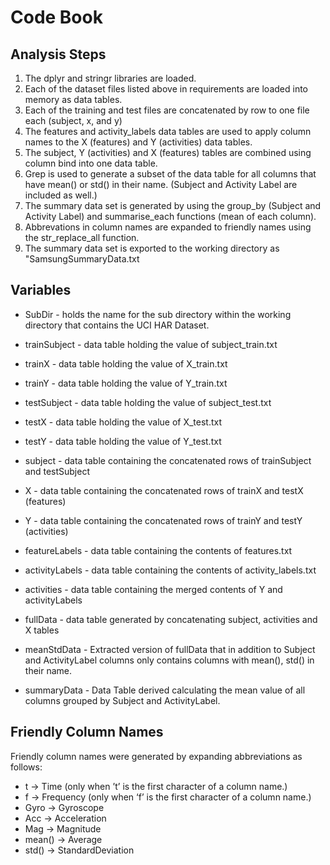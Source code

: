 # Code Book

## Analysis Steps

1. The dplyr and stringr libraries are loaded.
2. Each of the dataset files listed above in requirements are loaded into memory as data tables.
3. Each of the training and test files are concatenated by row to one file each (subject, x, and y)
4. The features and activity\_labels data tables are used to apply column names to the X (features) and Y (activities) data tables.
5. The subject, Y (activities) and X (features) tables are combined using column bind into one data table.
6. Grep is used to generate a subset of the data table for all columns that have mean() or std() in their name.  (Subject and Activity Label are included as well.)
7. The summary data set is generated by using the group\_by (Subject and Activity Label) and summarise\_each functions (mean of each column).
8. Abbrevations in column names are expanded to friendly names using the str\_replace\_all function.
9. The summary data set is exported to the working directory as "SamsungSummaryData.txt

## Variables

* SubDir - holds the name for the sub directory within the working directory that contains the UCI HAR Dataset.

* trainSubject - data table holding the value of subject\_train.txt
* trainX - data table holding the value of X\_train.txt
* trainY - data table holding the value of Y\_train.txt
* testSubject - data table holding the value of subject\_test.txt
* testX - data table holding the value of X\_test.txt
* testY - data table holding the value of Y\_test.txt

* subject - data table containing the concatenated rows of trainSubject and testSubject
* X - data table containing the concatenated rows of trainX and testX (features)
* Y - data table containing the concatenated rows of trainY and testY (activities)

* featureLabels - data table containing the contents of features.txt
* activityLabels - data table containing the contents of activity\_labels.txt
* activities - data table containing the merged contents of Y and activityLabels

* fullData - data table generated by concatenating subject, activities and X tables
* meanStdData - Extracted version of fullData that in addition to Subject and ActivityLabel columns only contains columns with mean(), std() in their name. 
* summaryData - Data Table derived calculating the mean value of all columns grouped by Subject and ActivityLabel.

## Friendly Column Names

Friendly column names were generated by expanding abbreviations as follows:
* t -> Time (only when ’t’ is the first character of a column name.)
* f -> Frequency (only when ‘f’ is the first character of a column name.)
* Gyro -> Gyroscope
* Acc -> Acceleration
* Mag -> Magnitude
* mean() -> Average
* std() -> StandardDeviation
